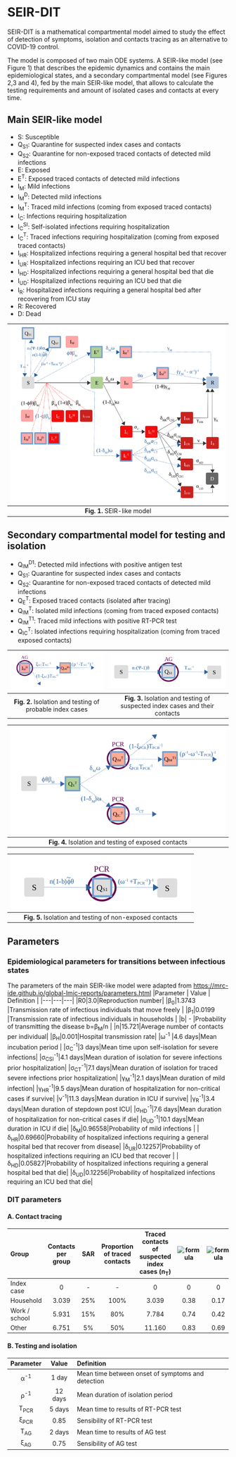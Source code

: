 # SEIR-DIT
SEIR-DIT is a mathematical compartmental model aimed to study the effect of detection of symptoms, isolation and contacts tracing as an alternative to COVID-19 control.

The model is composed of two main ODE systems. A SEIR-like model (see Figure 1) that describes the epidemic dynamics and contains the main epidemiological states, and a secondary compartmental model (see Figures 2,3 and 4), fed by the main SEIR-like model, that allows to calculate the testing requirements and amount of isolated cases and contacts at every time. 

## Main SEIR-like model
<ul>
  <li>S: Susceptible</li>
  <li>Q<sub>S1</sub>: Quarantine for suspected index cases and contacts</li>
  <li>Q<sub>S2</sub>: Quarantine for non-exposed traced contacts of detected mild infections</li>
  <li>E: Exposed</li>
  <li>E<sup>T</sup>: Exposed traced contacts of  detected mild infections</li>
  <li>I<sub>M</sub>: Mild infections</li>
  <li>I<sub>M</sub><sup>D</sup>: Detected mild infections</li>
  <li>I<sub>M</sub><sup>T</sup>: Traced mild infections (coming from exposed traced contacts)</li>
  <li>I<sub>C</sub>: Infections requiring hospitalization</li>
  <li>I<sub>C</sub><sup>SI</sup>: Self-isolated infections requiring hospitalization</li>
  <li>I<sub>C</sub><sup>T</sup>: Traced infections requiring hospitalization (coming from exposed traced contacts) </li>
  <li>I<sub>HR</sub>: Hospitalized infections requiring a general hospital bed that recover</li>
  <li>I<sub>UR</sub>: Hospitalized infections requiring an ICU bed that recover</li>
  <li>I<sub>HD</sub>: Hospitalized infections requiring a general hospital bed that die</li>
  <li>I<sub>UD</sub>: Hospitalized infections requiring an ICU bed that die</li>
  <li>I<sub>R</sub>: Hospitalized infections requiring a general hospital bed after recovering from ICU stay</li>
  <li>R: Recovered</li>
  <li>D: Dead</li>
</ul>


|![Esquema](/IMG/SEIR-MODEL.png?raw=true)|
| :---:         | 
|**Fig. 1.** SEIR-like model|

## Secondary compartmental model for testing and isolation
<ul>
  <li>Q<sub>IM</sub><sup>D1</sup>: Detected mild infections with positive antigen test</li>
  <li>Q<sub>S1</sub>: Quarantine for suspected index cases and contacts</li>
  <li>Q<sub>S2</sub>: Quarantine for non-exposed traced contacts of detected mild infections</li>
  <li>Q<sub>E</sub><sup>T</sup>: Exposed traced contacts (isolated after tracing)</li>
  <li>Q<sub>IM</sub><sup>T</sup>: Isolated mild infections (coming from traced exposed contacts)</li>
  <li>Q<sub>IM</sub><sup>T1</sup>: Traced mild infections with positive RT-PCR test</li>
  <li>Q<sub>IC</sub><sup>T</sup>: Isolated infections requiring hospitalization (coming from traced exposed contacts)</li>
</ul>

| ![Esquema](/IMG/Quarantine-Probable.png?raw=true) | ![Esquema](/IMG/Quarantine-SuspectedAndContacts.png?raw=true) |
| :---:         |     :---:      | 
| **Fig. 2.** Isolation and testing of probable index cases | **Fig. 3.** Isolation and testing of suspected index cases and their contacts |

| ![Esquema](/IMG/Quarantine-Exposed.png?raw=true) |
| :---:         | 
| **Fig. 4.** Isolation and testing of exposed contacts |

|![Esquema](/IMG/Quarantine-NonExposed.png?raw=true)|
| :---:         |
|**Fig. 5.** Isolation and testing of non-exposed contacts |

## Parameters
### Epidemiological parameters for transitions between infectious states
The parameters of the main SEIR-like model were adapted from https://mrc-ide.github.io/global-lmic-reports/parameters.html 
|Parameter | Value | Definition |
|---|---|---|
|R0|3.0|Reproduction number|
|β<sub>0</sub>|1.3743 |Transmission rate of infectious individuals that move freely |
|β<sub>1</sub>|0.0199 |Transmission rate of infectious individuals in households |
|b| - |Probability of transmitting the disease b=β<sub>M</sub>/n |
|n|15.721|Average number of contacts per individual|
|β<sub>H</sub>|0.001|Hospital transmission rate|
|ω<sup>-1</sup> |4.6 days|Mean incubation period |
|σ<sub>C</sub><sup>-1</sup>|3 days|Mean time upon self-isolation for severe infections|
|σ<sub>CSI</sub><sup>-1</sup>|4.1 days|Mean duration of isolation for severe infections prior hospitalization|
|σ<sub>CT</sub><sup>-1</sup>|7.1 days|Mean duration of isolation for traced severe infections prior hospitalization|
|γ<sub>M</sub><sup>-1</sup>|2.1 days|Mean duration of mild infection|
|γ<sub>HR</sub><sup>-1</sup>|9.5 days|Mean duration of hospitalization for non-critical cases if survive|
|ν<sup>-1</sup>|11.3 days|Mean duration in ICU if survive|
|γ<sub>R</sub><sup>-1</sup>|3.4 days|Mean duration of stepdown post ICU|
|σ<sub>HD</sub><sup>-1</sup>|7.6 days|Mean duration of hospitalization for non-critical cases if die|
|σ<sub>UD</sub><sup>-1</sup>|10.1 days|Mean duration in ICU if die|
|δ<sub>M</sub>|0.96558|Probability of mild infections |
|δ<sub>HR</sub>|0.69660|Probability of hospitalized infections requiring a general hospital bed that recover from disease|
|δ<sub>UR</sub>|0.12257|Probability of hospitalized infections requiring an ICU bed that recover |
|δ<sub>HD</sub>|0.05827|Probability of hospitalized infections requiring a general hospital bed that die|
|δ<sub>UD</sub>|0.12256|Probability of hospitalized infections requiring an ICU bed that die|

### DIT parameters 
#### A. Contact tracing

  |Group|Contacts per group|SAR|Proportion of traced contacts |Traced contacts of suspected index cases (n<sub>T</sub>)|![formula](https://render.githubusercontent.com/render/math?math=\Phi)|![formula](https://render.githubusercontent.com/render/math?math=\tilde\Phi)|
|:---|:---:|:---:|:---:|:---:|:---:|:---:|
|Index case|0|-|-|0|0|0|
|Household|3.039|25%|100%|3.039|0.38|0.17|
|Work / school|5.931|15%|80%|7.784|0.74|0.42|
|Other|6.751|5%|50%|11.160|0.83|0.69|

#### B. Testing and isolation
|Parameter|Value|Definition|
|:---:|:---:|:---|
|α<sup>-1</sup>|1 day|Mean time between onset of symptoms and detection|
|ρ<sup>-1</sup>|12 days|Mean duration of isolation period|
|T<sub>PCR</sub>|5 days|Mean time to results of RT-PCR test|
|ξ<sub>PCR</sub>|0.85|Sensibility of RT-PCR test|
|T<sub>AG</sub>|2 days|Mean time to results of AG test|
|ξ<sub>AG</sub>|0.75|Sensibility of AG test|






